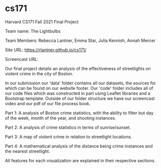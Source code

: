 # cs171
Harvard CS171 Fall 2021 Final Project

Team name: The Lightbulbs

Team Members: Rebecca Lantner, Emma Star, Julia Kennish, Annah Mercer

Site URL: https://rlantner.github.io/cs171/

Screencast URL:

Our final project details an analysis of the effectiveness of streetlights on violent crime in the city of Boston.

In our submission our 'data' folder contains all our datasets, the sources for which can be found on our website footer. Our 'code' folder includes all of our code files which was constructed in part using Leaflet libraries and a Bootstrap template. Outside of our folder structure we have our screencast video and our pdf of our file process book.

Part 1: A analysis of Boston crime statistics, with the ability to filter but day of the week, month of the year, and shooting instances.

Part 2: A analysis of crime statistics in terms of sunrise/sunset.

Part 3: A map of violent crime in relation to streetlight locations.

Part 4: A mathematical analysis of the distance being crime instances and the nearest streetlight.

All features for each visualization are explained in their respective sections.

